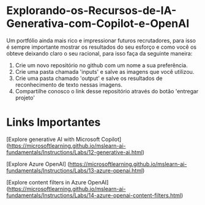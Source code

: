# Explorando-os-Recursos-de-IA-Generativa-com-Copilot-e-OpenAI

Um portfólio ainda mais rico e impressionar futuros recrutadores, para isso é sempre importante mostrar os resultados do seu esforço e como você os obteve deixando claro o seu racional, para isso faça da seguinte maneira:

1. Crie um novo repositório no github com um nome a sua preferência.
2. Crie uma pasta chamada 'inputs' e salve as imagens que você utilizou.
3. Crie uma pasta chamado 'output' e salve os resultados de reconhecimento de texto nessas imagens.
4. Compartilhe conosco o link desse repositório através do botão 'entregar projeto'

# Links Importantes

[Explore generative AI with Microsoft Copilot] (https://microsoftlearning.github.io/mslearn-ai-fundamentals/Instructions/Labs/12-generative-ai.html)

[Explore Azure OpenAI] (https://microsoftlearning.github.io/mslearn-ai-fundamentals/Instructions/Labs/13-azure-openai.html)

[Explore content filters in Azure OpenAI] (https://microsoftlearning.github.io/mslearn-ai-fundamentals/Instructions/Labs/14-azure-openai-content-filters.html)